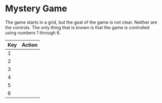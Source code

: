 # Mystery Game

The game starts in a grid, but the goal of the game is not clear.
Neither are the controls.
The only thing that is known is that the game is controlled using numbers 1 through 6.

| Key | Action |
|:----|:-------|
| 1 | |
| 2 | |
| 3 | |
| 4 | |
| 5 | |
| 6 | |
